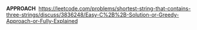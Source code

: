 **APPROACH**
​
https://leetcode.com/problems/shortest-string-that-contains-three-strings/discuss/3836248/Easy-C%2B%2B-Solution-or-Greedy-Approach-or-Fully-Explained